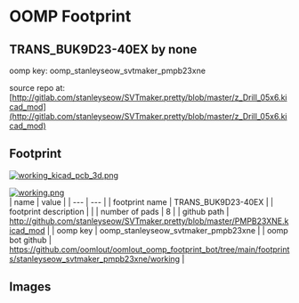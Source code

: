 # OOMP Footprint  
## TRANS_BUK9D23-40EX  by none  
  
oomp key: oomp_stanleyseow_svtmaker_pmpb23xne  
  
source repo at: [http://gitlab.com/stanleyseow/SVTmaker.pretty/blob/master/z_Drill_05x6.kicad_mod](http://gitlab.com/stanleyseow/SVTmaker.pretty/blob/master/z_Drill_05x6.kicad_mod)  
## Footprint  
  
[![working_kicad_pcb_3d.png](working_kicad_pcb_3d_600.png)](working_kicad_pcb_3d.png)  
  
[![working.png](working_600.png)](working.png)  
| name | value | 
| --- | --- | 
| footprint name | TRANS_BUK9D23-40EX | 
| footprint description |  | 
| number of pads | 8 | 
| github path | http://github.com/stanleyseow/SVTmaker.pretty/blob/master/PMPB23XNE.kicad_mod | 
| oomp key | oomp_stanleyseow_svtmaker_pmpb23xne | 
| oomp bot github | https://github.com/oomlout/oomlout_oomp_footprint_bot/tree/main/footprints/stanleyseow_svtmaker_pmpb23xne/working | 
## Images  
